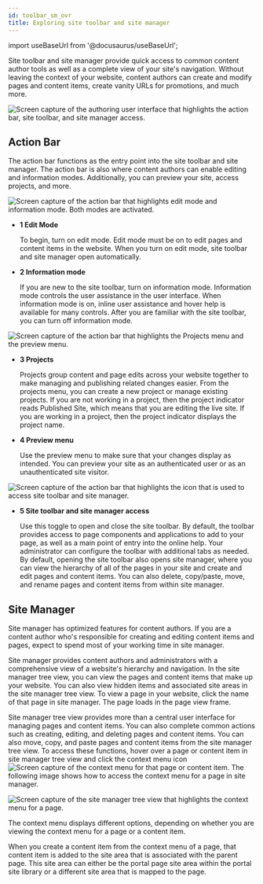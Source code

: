 ```yaml
---
id: toolbar_sm_ovr
title: Exploring site toolbar and site manager
---
```

import useBaseUrl from '@docusaurus/useBaseUrl';



Site toolbar and site manager provide quick access to common content author tools as well as a complete view of your site's navigation. Without leaving the context of your website, content authors can create and modify pages and content items, create vanity URLs for promotions, and much more.

![Screen capture of the authoring user interface that highlights the action bar, site toolbar, and site manager access.](../images/new_toolbar_overlay.jpg)

## Action Bar

The action bar functions as the entry point into the site toolbar and site manager. The action bar is also where content authors can enable editing and information modes. Additionally, you can preview your site, access projects, and more.

![Screen capture of the action bar that highlights edit mode and information mode. Both modes are activated.](../images/AB_EditInfo_on_final.jpg)

-   **1 Edit Mode**

    To begin, turn on edit mode. Edit mode must be on to edit pages and content items in the website. When you turn on edit mode, site toolbar and site manager open automatically.

-   **2 Information mode**

    If you are new to the site toolbar, turn on information mode. Information mode controls the user assistance in the user interface. When information mode is on, inline user assistance and hover help is available for many controls. After you are familiar with the site toolbar, you can turn off information mode.


![Screen capture of the action bar that highlights the Projects menu and the preview menu.](../images/AB_project_preview.jpg)

-   **3 Projects**

    Projects group content and page edits across your website together to make managing and publishing related changes easier. From the projects menu, you can create a new project or manage existing projects. If you are not working in a project, then the project indicator reads Published Site, which means that you are editing the live site. If you are working in a project, then the project indicator displays the project name.

-   **4 Preview menu**

    Use the preview menu to make sure that your changes display as intended. You can preview your site as an authenticated user or as an unauthenticated site visitor.


![Screen capture of the action bar that highlights the icon that is used to access site toolbar and site manager.](../images/AB_toolbar.jpg)

-   **5 Site toolbar and site manager access**

    Use this toggle to open and close the site toolbar. By default, the toolbar provides access to page components and applications to add to your page, as well as a main point of entry into the online help. Your administrator can configure the toolbar with additional tabs as needed. By default, opening the site toolbar also opens site manager, where you can view the hierarchy of all of the pages in your site and create and edit pages and content items. You can also delete, copy/paste, move, and rename pages and content items from within site manager.


## Site Manager

Site manager has optimized features for content authors. If you are a content author who's responsible for creating and editing content items and pages, expect to spend most of your working time in site manager.

Site manager provides content authors and administrators with a comprehensive view of a website's hierarchy and navigation. In the site manager tree view, you can view the pages and content items that make up your website. You can also view hidden items and associated site areas in the site manager tree view. To view a page in your website, click the name of that page in site manager. The page loads in the page view frame.

Site manager tree view provides more than a central user interface for managing pages and content items. You can also complete common actions such as creating, editing, and deleting pages and content items. You can also move, copy, and paste pages and content items from the site manager tree view. To access these functions, hover over a page or content item in site manager tree view and click the context menu icon ![Screen capture of the context menu](../images/toolbar_context_menu.jpg) for that page or content item. The following image shows how to access the context menu for a page in site manager.

![Screen capture of the site manager tree view that highlights the context menu for a page.](../images/sm_cm.jpg "Opening the context menu for a page in site manager")

The context menu displays different options, depending on whether you are viewing the context menu for a page or a content item.

When you create a content item from the context menu of a page, that content item is added to the site area that is associated with the parent page. This site area can either be the portal page site area within the portal site library or a different site area that is mapped to the page.

